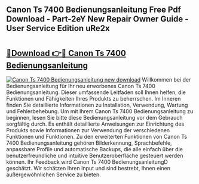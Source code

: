 ## Canon Ts 7400 Bedienungsanleitung Free Pdf Download - Part-2eY New Repair Owner Guide - User Service Edition uRe2x

# <h2><a href="http://df541s2.blite.top/?on=Canon+Ts+7400+Bedienungsanleitung">🔗Download 👉🔴 Canon Ts 7400 Bedienungsanleitung</a></h2>

[![Canon Ts 7400 Bedienungsanleitung new download](https://i.imgur.com/lujVjoI.png)](http://df541s2.blite.top/?on=Canon+Ts+7400+Bedienungsanleitung)
Willkommen bei der Bedienungsanleitung für Ihr neu erworbenes Canon Ts 7400 Bedienungsanleitung. Dieser umfassende Leitfaden soll Ihnen helfen, die Funktionen und Fähigkeiten Ihres Produkts zu beherrschen. Im Inneren finden Sie detaillierte Informationen zu Installation, Verwendung, Wartung und Fehlerbehebung. Um mit Ihrem Canon Ts 7400 Bedienungsanleitung zu beginnen, lesen Sie bitte diese Bedienungsanleitung vor dem Gebrauch sorgfältig durch. Es enthält detaillierte Anweisungen zur Einrichtung des Produkts sowie Informationen zur Verwendung der verschiedenen Funktionen und Funktionen. Zu den erweiterten Funktionen von Canon Ts 7400 Bedienungsanleitung gehören Bilderkennung, Sprachbefehle, anpassbare Profile und automatische Backups, die alle einfach über die benutzerfreundliche und intuitive Benutzeroberfläche gesteuert werden können. Ihr Feedback wird Canon Ts 7400 BedienungsanleitungD geschätzt. Wir schätzen Ihren Input und sind bestrebt, Ihnen einen außergewöhnlichen Service zu bieten.
